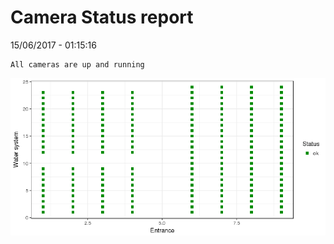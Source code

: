 Camera Status report
================
15/06/2017 - 01:15:16

    All cameras are up and running

![](camreport_files/figure-markdown_github/unnamed-chunk-2-1.png)

